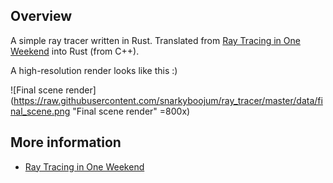 ## Overview

A simple ray tracer written in Rust. Translated from [Ray Tracing in One Weekend](https://raytracing.github.io/books/RayTracingInOneWeekend.html) into Rust (from C++).

A high-resolution render looks like this :)

![Final scene render](https://raw.githubusercontent.com/snarkyboojum/ray_tracer/master/data/final_scene.png "Final scene render" =800x)

## More information

- [Ray Tracing in One Weekend](https://raytracing.github.io/books/RayTracingInOneWeekend.html)
